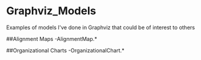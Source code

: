 # Graphviz_Models
Examples of models I've done in Graphviz that could be of interest to others

##Alignment Maps
-AlignmentMap.*

##Organizational Charts
-OrganizationalChart.*
